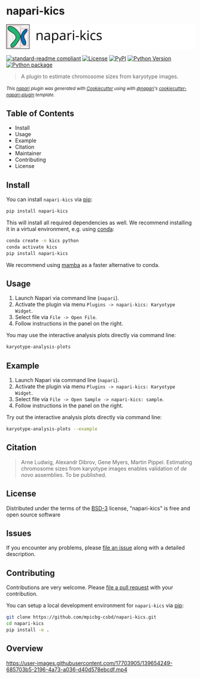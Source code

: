 # napari-kics

![napari-kics](https://github.com/mpicbg-csbd/napari-kics/raw/main/docs/banner.png?sanitize=true&raw=true)

[![standard-readme compliant](https://img.shields.io/badge/readme%20style-standard-brightgreen.svg)](https://github.com/RichardLitt/standard-readme)
[![License](https://img.shields.io/pypi/l/napari-kics.svg?color=green)](./LICENSE)
[![PyPI](https://img.shields.io/pypi/v/napari-kics.svg?color=green)](https://pypi.org/project/napari-kics)
[![Python Version](https://img.shields.io/pypi/pyversions/napari-kics.svg?color=green)](https://python.org)
[![Python package](https://github.com/mpicbg-csbd/napari-kics/actions/workflows/python-package.yml/badge.svg)](https://github.com/mpicbg-csbd/napari-kics/actions/workflows/python-package.yml)


> A plugin to estimate chromosome sizes from karyotype images.

<small>*This [napari] plugin was generated with [Cookiecutter] using with [@napari]'s [cookiecutter-napari-plugin] template.*</small>


## Table of Contents

- Install
- Usage
- Example
- Citation
- Maintainer
- Contributing
- License


## Install

You can install `napari-kics` via [pip]:

```sh
pip install napari-kics
```

This will install all required dependencies as well. We recommend installing it in a virtual environment, e.g. using [conda]:

```sh
conda create -n kics python
conda activate kics
pip install napari-kics
```

We recommend using [mamba] as a faster alternative to conda.


## Usage

1. Launch Napari via command line (`napari`).
2. Activate the plugin via menu `Plugins -> napari-kics: Karyotype Widget`.
3. Select file via `File -> Open File`.
4. Follow instructions in the panel on the right.

You may use the interactive analysis plots directly via command line:

```sh
karyotype-analysis-plots
```


## Example

1. Launch Napari via command line (`napari`).
2. Activate the plugin via menu `Plugins -> napari-kics: Karyotype Widget`.
3. Select file via `File -> Open Sample -> napari-kics: sample`.
4. Follow instructions in the panel on the right.

Try out the interactive analysis plots directly via command line:

```sh
karyotype-analysis-plots --example
```


## Citation

> Arne Ludwig, Alexandr Dibrov, Gene Myers, Martin Pippel.
> Estimating chromosome sizes from karyotype images enables validation of
> *de novo* assemblies. To be published.


## License

Distributed under the terms of the [BSD-3] license,
"napari-kics" is free and open source software


## Issues

If you encounter any problems, please [file an issue] along with a detailed description.


## Contributing

Contributions are very welcome. Please [file a pull request] with your
contribution.

You can setup a local development environment for `napari-kics` via [pip]:

```sh
git clone https://github.com/mpicbg-csbd/napari-kics.git
cd napari-kics
pip install -e .
```


[BSD-3]: http://opensource.org/licenses/BSD-3-Clause
[cookiecutter-napari-plugin]: https://github.com/napari/cookiecutter-napari-plugin
[@napari]: https://github.com/napari
[Cookiecutter]: https://github.com/audreyr/cookiecutter
[napari]: https://github.com/napari/napari
[tox]: https://tox.readthedocs.io/en/latest/
[conda]: https://www.anaconda.com/products/distribution
[mamba]: https://github.com/mamba-org/mamba
[pip]: https://pypi.org/project/pip/
[PyPI]: https://pypi.org/
[file an issue]: https://github.com/mpicbg-csbd/napari-kics/issues
[file a pull request]: https://github.com/mpicbg-csbd/napari-kics/pulls

## Overview
https://user-images.githubusercontent.com/17703905/139654249-685703b5-2196-4a73-a036-d40d578ebcdf.mp4




